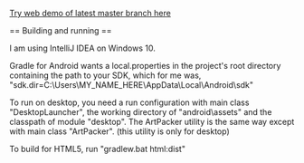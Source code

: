 [Try web demo of latest master branch here](https://benmclean.github.io/Planet-Generator/html/build/dist/)

== Building and running ==

I am using IntelliJ IDEA on Windows 10.

Gradle for Android wants a local.properties in the project's root directory containing the path to your SDK, which for me was, "sdk.dir=C:\\Users\\MY_NAME_HERE\\AppData\\Local\\Android\\sdk"

To run on desktop, you need a run configuration with main class "DesktopLauncher", the working directory of "android\assets" and the classpath of module "desktop". The ArtPacker utility is the same way except with main class "ArtPacker". (this utility is only for desktop)

To build for HTML5, run "gradlew.bat html:dist"

